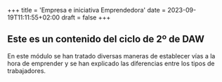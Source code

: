 +++
title = 'Empresa e iniciativa Emprendedora'
date = 2023-09-19T11:11:55+02:00
draft = false
+++

## Este es un contenido del ciclo de 2º de DAW

En este módulo se han tratado diversas maneras de establecer vías a la hora de emprender y se han explicado las diferencias entre los tipos de trabajadores.


